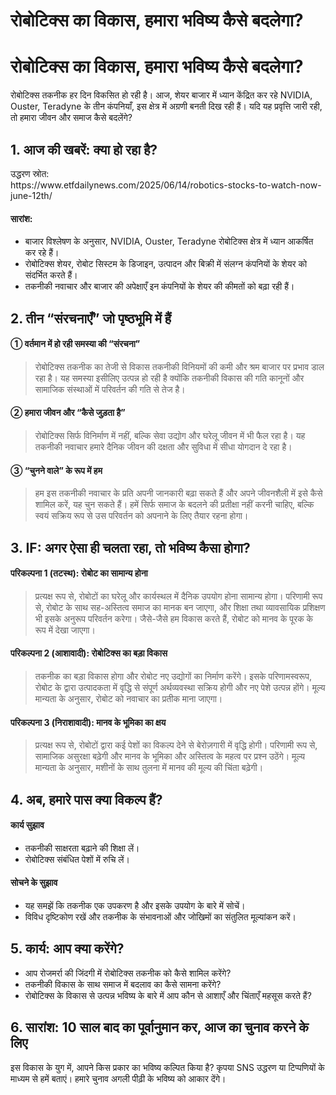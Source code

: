 # रोबोटिक्स का विकास, हमारा भविष्य कैसे बदलेगा?

<h1>रोबोटिक्स का विकास, हमारा भविष्य कैसे बदलेगा?</h1>
<p>रोबोटिक्स तकनीक हर दिन विकसित हो रही है। आज, शेयर बाजार में ध्यान केंद्रित कर रहे NVIDIA, Ouster, Teradyne के तीन कंपनियाँ, इस क्षेत्र में अग्रणी बनती दिख रही हैं। यदि यह प्रवृत्ति जारी रही, तो हमारा जीवन और समाज कैसे बदलेंगे?</p>
<h2>1. आज की खबरें: क्या हो रहा है?</h2>
<p>उद्धरण स्रोत:<br />
https://www.etfdailynews.com/2025/06/14/robotics-stocks-to-watch-now-june-12th/</p>
<h4>सारांश:</h4>
<ul>
<li>बाजार विश्लेषण के अनुसार, NVIDIA, Ouster, Teradyne रोबोटिक्स क्षेत्र में ध्यान आकर्षित कर रहे हैं।</li>
<li>रोबोटिक्स शेयर, रोबोट सिस्टम के डिजाइन, उत्पादन और बिक्री में संलग्न कंपनियों के शेयर को संदर्भित करते हैं।</li>
<li>तकनीकी नवाचार और बाजार की अपेक्षाएँ इन कंपनियों के शेयर की कीमतों को बढ़ा रही हैं।</li>
</ul>
<h2>2. तीन “संरचनाएँ” जो पृष्ठभूमि में हैं</h2>
<h4>① वर्तमान में हो रही समस्या की “संरचना”</h4>
<blockquote>
<p>रोबोटिक्स तकनीक का तेजी से विकास तकनीकी विनियमों की कमी और श्रम बाजार पर प्रभाव डाल रहा है। यह समस्या इसीलिए उत्पन्न हो रही है क्योंकि तकनीकी विकास की गति कानूनों और सामाजिक संस्थाओं में परिवर्तन की गति से तेज है।</p>
</blockquote>
<h4>② हमारा जीवन और “कैसे जुड़ता है”</h4>
<blockquote>
<p>रोबोटिक्स सिर्फ विनिर्माण में नहीं, बल्कि सेवा उद्योग और घरेलू जीवन में भी फैल रहा है। यह तकनीकी नवाचार हमारे दैनिक जीवन की दक्षता और सुविधा में सीधा योगदान दे रहा है।</p>
</blockquote>
<h4>③ “चुनने वाले” के रूप में हम</h4>
<blockquote>
<p>हम इस तकनीकी नवाचार के प्रति अपनी जानकारी बढ़ा सकते हैं और अपने जीवनशैली में इसे कैसे शामिल करें, यह चुन सकते हैं। हमें सिर्फ समाज के बदलने की प्रतीक्षा नहीं करनी चाहिए, बल्कि स्वयं सक्रिय रूप से उस परिवर्तन को अपनाने के लिए तैयार रहना होगा।</p>
</blockquote>
<h2>3. IF: अगर ऐसा ही चलता रहा, तो भविष्य कैसा होगा?</h2>
<h4>परिकल्पना 1 (तटस्थ): रोबोट का सामान्य होना</h4>
<blockquote>
<p>प्रत्यक्ष रूप से, रोबोटों का घरेलू और कार्यस्थल में दैनिक उपयोग होना सामान्य होगा। परिणामी रूप से, रोबोट के साथ सह-अस्तित्व समाज का मानक बन जाएगा, और शिक्षा तथा व्यावसायिक प्रशिक्षण भी इसके अनुरूप परिवर्तन करेगा। जैसे-जैसे हम विकास करते हैं, रोबोट को मानव के पूरक के रूप में देखा जाएगा।</p>
</blockquote>
<h4>परिकल्पना 2 (आशावादी): रोबोटिक्स का बड़ा विकास</h4>
<blockquote>
<p>तकनीक का बड़ा विकास होगा और रोबोट नए उद्योगों का निर्माण करेंगे। इसके परिणामस्वरूप, रोबोट के द्वारा उत्पादकता में वृद्धि से संपूर्ण अर्थव्यवस्था सक्रिय होगी और नए पेशे उत्पन्न होंगे। मूल्य मान्यता के अनुसार, रोबोट को नवाचार का प्रतीक माना जाएगा।</p>
</blockquote>
<h4>परिकल्पना 3 (निराशावादी): मानव के भूमिका का क्षय</h4>
<blockquote>
<p>प्रत्यक्ष रूप से, रोबोटों द्वारा कई पेशों का विकल्प देने से बेरोज़गारी में वृद्धि होगी। परिणामी रूप से, सामाजिक असुरक्षा बढ़ेगी और मानव के भूमिका और अस्तित्व के महत्व पर प्रश्न उठेंगे। मूल्य मान्यता के अनुसार, मशीनों के साथ तुलना में मानव की मूल्य की चिंता बढ़ेगी।</p>
</blockquote>
<h2>4. अब, हमारे पास क्या विकल्प हैं?</h2>
<h4>कार्य सुझाव</h4>
<ul>
<li>तकनीकी साक्षरता बढ़ाने की शिक्षा लें।</li>
<li>रोबोटिक्स संबंधित पेशों में रुचि लें।</li>
</ul>
<h4>सोचने के सुझाव</h4>
<ul>
<li>यह समझें कि तकनीक एक उपकरण है और इसके उपयोग के बारे में सोचें।</li>
<li>विविध दृष्टिकोण रखें और तकनीक के संभावनाओं और जोखिमों का संतुलित मूल्यांकन करें।</li>
</ul>
<h2>5. कार्य: आप क्या करेंगे?</h2>
<ul>
<li>आप रोजमर्रा की जिंदगी में रोबोटिक्स तकनीक को कैसे शामिल करेंगे?</li>
<li>तकनीकी विकास के साथ समाज में बदलाव का कैसे सामना करेंगे?</li>
<li>रोबोटिक्स के विकास से उत्पन्न भविष्य के बारे में आप कौन से आशाएँ और चिंताएँ महसूस करते हैं?</li>
</ul>
<h2>6. सारांश: 10 साल बाद का पूर्वानुमान कर, आज का चुनाव करने के लिए</h2>
<p>इस विकास के युग में, आपने किस प्रकार का भविष्य कल्पित किया है? कृपया SNS उद्धरण या टिप्पणियों के माध्यम से हमें बताएं। हमारे चुनाव अगली पीढ़ी के भविष्य को आकार देंगे।</p>

